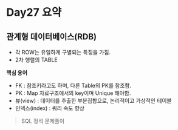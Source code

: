 # Day27 요약

## 관계형 데이터베이스(RDB)

* 각 ROW는 유일하게 구별되는 특징을 가짐.
* 2차 행렬의 TABLE

**핵심 용어**

* FK : 참조키라고도 하며, 다른 Table의 PK를 참조함.
* PK : Map 자료구조에서의 key이며 Unique 해야함.
* 뷰(view) : 데이터를 추출한 부분집합으로, 논리적이고 가상적인 테이블
* 인덱스(index) : 쿼리 속도 향상

> SQL 정석 문제풀이